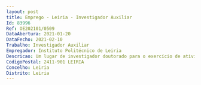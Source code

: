 ```yaml
--- 
layout: post
title: Emprego - Leiria - Investigador Auxiliar
Id: 83996
Ref: OE202101/0509
DataAbertura: 2021-01-20
DataFecho: 2021-02-10
Trabalho: Investigador Auxiliar
Empregador: Instituto Politécnico de Leiria
Descricao: Um lugar de investigador doutorado para o exercício de atividades de investigação científica na área científica de Gestão ou Economia, em regime de contrato de trabalho em funções públicas a termo resolutivo certo pelo prazo de três anos, com vista ao desenvolvimento de atividades de investigação na Unidade de Investigação e Desenvolvimento (I&D) CARME Centro de Investigação Aplicada à Gestão e Economia do Instituto Politécnico de Leiria, no âmbito do financiamento da FCT, UIDP 04928 2020.
CodigoPostal: 2411-901 LEIRIA
Concelho: Leiria
Distrito: Leiria
--- 
```

